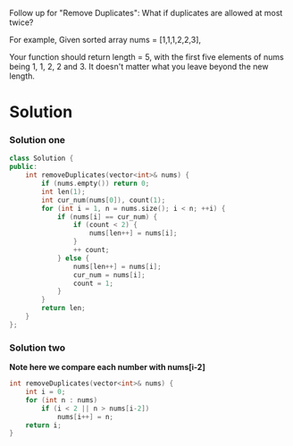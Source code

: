 Follow up for "Remove Duplicates":
What if duplicates are allowed at most twice?

For example,
Given sorted array nums = [1,1,1,2,2,3],

Your function should return length = 5, with the first five elements of nums being 1, 1, 2, 2 and 3. It doesn't matter what you leave beyond the new length.

# Solution

### Solution one

```cpp
class Solution {
public:
    int removeDuplicates(vector<int>& nums) {
        if (nums.empty()) return 0;
        int len(1);
        int cur_num(nums[0]), count(1);
        for (int i = 1, n = nums.size(); i < n; ++i) {
            if (nums[i] == cur_num) {
                if (count < 2) {
                    nums[len++] = nums[i];
                }
                ++ count;
            } else {
                nums[len++] = nums[i];
                cur_num = nums[i];
                count = 1;
            }
        }
        return len;
    }
};
```

### Solution two

__Note here we compare each number with nums[i-2]__

```cpp
int removeDuplicates(vector<int>& nums) {
    int i = 0;
    for (int n : nums)
        if (i < 2 || n > nums[i-2])
            nums[i++] = n;
    return i;
}
```
